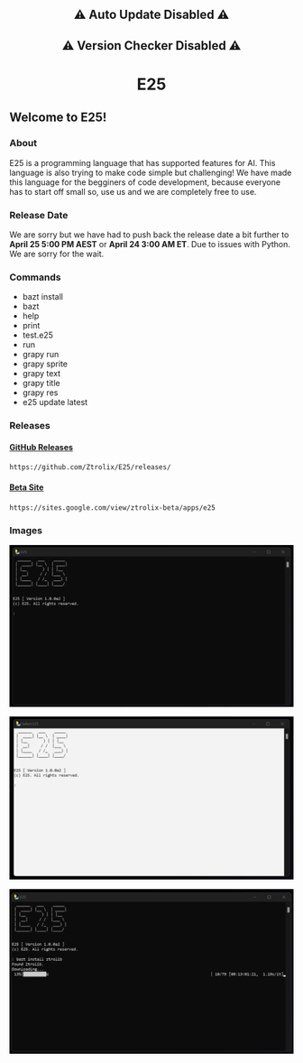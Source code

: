 <p align="center">
  <h2 align="center">⚠️ Auto Update Disabled ⚠️</h2>
</p>
<p align="center">
  <h2 align="center">⚠️ Version Checker Disabled ⚠️</h2>
</p>


<p align="center">
  <h1 align="center">E25</h1>
</p>

## Welcome to E25!

### About
E25 is a programming language that has supported features for AI. This language is also trying to make code simple but challenging! We have made this language for the begginers of code development, because everyone has to start off small so, use us and we are completely free to use.

### Release Date

We are sorry but we have had to push back the release date a bit further to **April 25 5:00 PM AEST** or **April 24 3:00 AM ET**. Due to issues with Python. We are sorry for the wait.

### Commands

- bazt install
- bazt
- help
- print
- test.e25
- run
- grapy run
- grapy sprite
- grapy text
- grapy title
- grapy res
- e25 update latest

### Releases

#### [GitHub Releases](https://github.com/Ztrolix/E25/releases/)
    https://github.com/Ztrolix/E25/releases/
#### [Beta Site](https://sites.google.com/view/ztrolix-beta/apps/e25)
    https://sites.google.com/view/ztrolix-beta/apps/e25

### Images

<p align="center">
  <picture align="center">
    <source media="(prefers-color-scheme: dark)" srcset="https://github.com/Ztrolix/E25/raw/main/photo1.png">
    <source media="(prefers-color-scheme: light)" srcset="https://github.com/Ztrolix/E25/raw/main/photo1.png">
    <img alt="Ztrolix GitHub Logo" src="https://github.com/Ztrolix/E25/raw/main/photo1.png">
  </picture>
</p>



<p align="center">
  <picture align="center">
    <source media="(prefers-color-scheme: dark)" srcset="https://github.com/Ztrolix/E25/raw/main/photo2.png">
    <source media="(prefers-color-scheme: light)" srcset="https://github.com/Ztrolix/E25/raw/main/photo2.png">
    <img alt="Ztrolix GitHub Logo" src="https://github.com/Ztrolix/E25/raw/main/photo2.png">
  </picture>
</p>

<p align="center">
  <picture align="center">
    <source media="(prefers-color-scheme: dark)" srcset="https://github.com/Ztrolix/E25/raw/main/photo3.png">
    <source media="(prefers-color-scheme: light)" srcset="https://github.com/Ztrolix/E25/raw/main/photo3.png">
    <img alt="Ztrolix GitHub Logo" src="https://github.com/Ztrolix/E25/raw/main/photo3.png">
  </picture>
</p>
